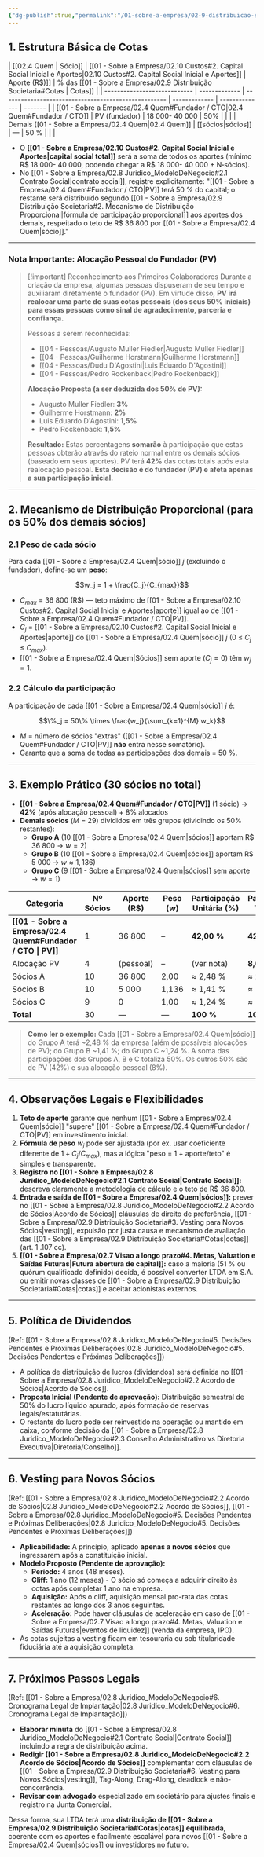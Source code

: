 ```yaml
---
{"dg-publish":true,"permalink":"/01-sobre-a-empresa/02-9-distribuicao-societaria/","tags":["equity","ownership","shares","vesting","partners","legal","MOC"]}
---
```


## 1. Estrutura Básica de Cotas

| [[02.4 Quem                  \| Sócio]]       | [[01 - Sobre a Empresa/02.10 Custos#2. Capital Social Inicial e Aportes\|02.10 Custos#2. Capital Social Inicial e Aportes]] | Aporte (R$)]] | % das [[01 - Sobre a Empresa/02.9 Distribuição Societaria#Cotas \| Cotas]] |
| ---------------------------- | ------------- | ---------------------------------------------------- | ------------- | -------------- | ------- |
| [[01 - Sobre a Empresa/02.4 Quem#Fundador / CTO\|02.4 Quem#Fundador / CTO]] | PV (fundador) | 18 000- 40 000                                       | 50%           |                |         |
| Demais [[01 - Sobre a Empresa/02.4 Quem\|02.4 Quem]]         | [[sócios\|sócios]]    | —                                                    | 50 %          |                |         |

*   O **[[01 - Sobre a Empresa/02.10 Custos#2. Capital Social Inicial e Aportes\|capital social total]]** será a soma de todos os aportes (mínimo R$ 18 000- 40 000, podendo chegar a R$ 18 000- 40 000 + N‑sócios).
*   No [[01 - Sobre a Empresa/02.8 Juridico_ModeloDeNegocio#2.1 Contrato Social\|contrato social]], registre explicitamente: "[[01 - Sobre a Empresa/02.4 Quem#Fundador / CTO\|PV]] terá 50 % do capital; o restante será distribuído segundo [[01 - Sobre a Empresa/02.9 Distribuição Societaria#2. Mecanismo de Distribuição Proporcional\|fórmula de participação proporcional]] aos aportes dos demais, respeitado o teto de R$ 36 800 por [[01 - Sobre a Empresa/02.4 Quem\|sócio]]."

---

### Nota Importante: Alocação Pessoal do Fundador (PV)

> [!important] Reconhecimento aos Primeiros Colaboradores
> Durante a criação da empresa, algumas pessoas dispuseram de seu tempo e auxiliaram diretamente o fundador (PV). Em virtude disso, **PV irá realocar uma parte de suas cotas pessoais (dos seus 50% iniciais) para essas pessoas como sinal de agradecimento, parceria e confiança.**
>
> Pessoas a serem reconhecidas:
> *   [[04 - Pessoas/Augusto Muller Fiedler\|Augusto Muller Fiedler]]
> *   [[04 - Pessoas/Guilherme Horstmann\|Guilherme Horstmann]]
> *   [[04 - Pessoas/Dudu D'Agostini\|Luis Eduardo D'Agostini]]
> *   [[04 - Pessoas/Pedro Rockenback\|Pedro Rockenback]]
>
> **Alocação Proposta (a ser deduzida dos 50% de PV):**
> *   Augusto Muller Fiedler: **3%**
> *   Guilherme Horstmann: **2%**
> *   Luis Eduardo D'Agostini: **1,5%**
> *   Pedro Rockenback: **1,5%**
>
> **Resultado:** Estas percentagens **somarão** à participação que estas pessoas obterão através do rateio normal entre os demais sócios (baseado em seus aportes). PV terá **42%** das cotas totais após esta realocação pessoal.
> **Esta decisão é do fundador (PV) e afeta apenas a sua participação inicial.**

---

## 2. Mecanismo de Distribuição Proporcional (para os 50% dos demais sócios)

### 2.1 Peso de cada sócio

Para cada [[01 - Sobre a Empresa/02.4 Quem\|sócio]] _j_ (excluindo o fundador), define‑se um **peso**:

$$w_j = 1 + \frac{C_j}{C_{max}}$$

*   $C_{max}$ = 36 800 (R$) — teto máximo de [[01 - Sobre a Empresa/02.10 Custos#2. Capital Social Inicial e Aportes\|aporte]] igual ao de [[01 - Sobre a Empresa/02.4 Quem#Fundador / CTO\|PV]].
*   $C_j$ = [[01 - Sobre a Empresa/02.10 Custos#2. Capital Social Inicial e Aportes\|aporte]] do [[01 - Sobre a Empresa/02.4 Quem\|sócio]] _j_ (0 ≤ $C_j$ ≤ $C_{max}$).
*   [[01 - Sobre a Empresa/02.4 Quem\|Sócios]] sem aporte ($C_j = 0$) têm $w_j = 1$.

### 2.2 Cálculo da participação

A participação de cada [[01 - Sobre a Empresa/02.4 Quem\|sócio]] _j_ é:

$$\%_j = 50\% \times \frac{w_j}{\sum_{k=1}^{M} w_k}$$

*   _M_ = número de sócios "extras" ([[01 - Sobre a Empresa/02.4 Quem#Fundador / CTO\|PV]] **não** entra nesse somatório).
*   Garante que a soma de todas as participações dos demais = 50 %.

---

## 3. Exemplo Prático (30 sócios no total)

*   **[[01 - Sobre a Empresa/02.4 Quem#Fundador / CTO\|PV]]** (1 sócio) → **42%** (após alocação pessoal) + 8% alocados
*   **Demais sócios** (_M_ = 29) divididos em três grupos (dividindo os 50% restantes):
    *   **Grupo A** (10 [[01 - Sobre a Empresa/02.4 Quem\|sócios]] aportam R$ 36 800 → $w = 2$)
    *   **Grupo B** (10 [[01 - Sobre a Empresa/02.4 Quem\|sócios]] aportam R$ 5 000 → $w ≈ 1,136$)
    *   **Grupo C** (9 [[01 - Sobre a Empresa/02.4 Quem\|sócios]] sem aporte → $w = 1$)

| Categoria                    | Nº Sócios | Aporte (R$) | Peso ($w$) | Participação Unitária (%) | Participação Total (%) |             |
| ---------------------------- | --------- | ----------- | ---------- | ------------------------- | ---------------------- | ----------- |
| **[[01 - Sobre a Empresa/02.4 Quem#Fundador / CTO \| PV]]**    | 1           | 36 800     | –                         | **42,00 %**            | **42,00 %** |
| Alocação PV                  | 4         | (pessoal)   | –          | (ver nota)                | **8,00 %**             |             |
| Sócios A                     | 10        | 36 800      | 2,00       | ≈ 2,48 %                  | ≈ 24,8 %               |             |
| Sócios B                     | 10        | 5 000       | 1,136      | ≈ 1,41 %                  | ≈ 14,1 %               |             |
| Sócios C                     | 9         | 0           | 1,00       | ≈ 1,24 %                  | ≈ 11,1 %               |             |
| **Total**                    | 30        | —           | —          | **100 %**                 | **100 %**              |             |

> **Como ler o exemplo:** Cada [[01 - Sobre a Empresa/02.4 Quem\|sócio]] do Grupo A terá ~2,48 % da empresa (além de possíveis alocações de PV); do Grupo B ~1,41 %; do Grupo C ~1,24 %. A soma das participações dos Grupos A, B e C totaliza 50%. Os outros 50% são de PV (42%) e sua alocação pessoal (8%).

---

## 4. Observações Legais e Flexibilidades

1.  **Teto de aporte** garante que nenhum [[01 - Sobre a Empresa/02.4 Quem\|sócio]] "supere" [[01 - Sobre a Empresa/02.4 Quem#Fundador / CTO\|PV]] em investimento inicial.
2.  **Fórmula de peso** $w_j$ pode ser ajustada (por ex. usar coeficiente diferente de $1+ C_j/C_{max}$), mas a lógica "peso = 1 + aporte/teto" é simples e transparente.
3.  **Registro no [[01 - Sobre a Empresa/02.8 Juridico_ModeloDeNegocio#2.1 Contrato Social\|Contrato Social]]:** descreva claramente a metodologia de cálculo e o teto de R$ 36 800.
4.  **Entrada e saída de [[01 - Sobre a Empresa/02.4 Quem\|sócios]]:** prever no [[01 - Sobre a Empresa/02.8 Juridico_ModeloDeNegocio#2.2 Acordo de Sócios\|Acordo de Sócios]] cláusulas de direito de preferência, [[01 - Sobre a Empresa/02.9 Distribuição Societaria#3. Vesting para Novos Sócios\|vesting]], expulsão por justa causa e mecanismo de avaliação das [[01 - Sobre a Empresa/02.9 Distribuição Societaria#Cotas\|cotas]] (art. 1 .107 cc).
5.  **[[01 - Sobre a Empresa/02.7 Visao a longo prazo#4. Metas, Valuation e Saídas Futuras\|Futura abertura de capital]]:** caso a maioria (51 % ou quórum qualificado definido) decida, é possível converter LTDA em S.A. ou emitir novas classes de [[01 - Sobre a Empresa/02.9 Distribuição Societaria#Cotas\|cotas]] e aceitar acionistas externos.

---

## 5. Política de Dividendos

(Ref: [[01 - Sobre a Empresa/02.8 Juridico_ModeloDeNegocio#5. Decisões Pendentes e Próximas Deliberações\|02.8 Juridico_ModeloDeNegocio#5. Decisões Pendentes e Próximas Deliberações]])
*   A política de distribuição de lucros (dividendos) será definida no [[01 - Sobre a Empresa/02.8 Juridico_ModeloDeNegocio#2.2 Acordo de Sócios\|Acordo de Sócios]].
*   **Proposta Inicial (Pendente de aprovação):** Distribuição semestral de 50% do lucro líquido apurado, após formação de reservas legais/estatutárias.
*   O restante do lucro pode ser reinvestido na operação ou mantido em caixa, conforme decisão da [[01 - Sobre a Empresa/02.8 Juridico_ModeloDeNegocio#2.3 Conselho Administrativo vs Diretoria Executiva\|Diretoria/Conselho]].

---

## 6. Vesting para Novos Sócios

(Ref: [[01 - Sobre a Empresa/02.8 Juridico_ModeloDeNegocio#2.2 Acordo de Sócios\|02.8 Juridico_ModeloDeNegocio#2.2 Acordo de Sócios]], [[01 - Sobre a Empresa/02.8 Juridico_ModeloDeNegocio#5. Decisões Pendentes e Próximas Deliberações\|02.8 Juridico_ModeloDeNegocio#5. Decisões Pendentes e Próximas Deliberações]])
*   **Aplicabilidade:** A princípio, aplicado **apenas a novos sócios** que ingressarem após a constituição inicial.
*   **Modelo Proposto (Pendente de aprovação):**
    *   **Período:** 4 anos (48 meses).
    *   **Cliff:** 1 ano (12 meses) - O sócio só começa a adquirir direito às cotas após completar 1 ano na empresa.
    *   **Aquisição:** Após o cliff, aquisição mensal pro-rata das cotas restantes ao longo dos 3 anos seguintes.
    *   **Aceleração:** Pode haver cláusulas de aceleração em caso de [[01 - Sobre a Empresa/02.7 Visao a longo prazo#4. Metas, Valuation e Saídas Futuras\|eventos de liquidez]] (venda da empresa, IPO).
*   As cotas sujeitas a vesting ficam em tesouraria ou sob titularidade fiduciária até a aquisição completa.

---

## 7. Próximos Passos Legais

(Ref: [[01 - Sobre a Empresa/02.8 Juridico_ModeloDeNegocio#6. Cronograma Legal de Implantação\|02.8 Juridico_ModeloDeNegocio#6. Cronograma Legal de Implantação]])
*   **Elaborar minuta** do [[01 - Sobre a Empresa/02.8 Juridico_ModeloDeNegocio#2.1 Contrato Social\|Contrato Social]] incluindo a regra de distribuição acima.
*   **Redigir [[01 - Sobre a Empresa/02.8 Juridico_ModeloDeNegocio#2.2 Acordo de Sócios\|Acordo de Sócios]]** complementar com cláusulas de [[01 - Sobre a Empresa/02.9 Distribuição Societaria#6. Vesting para Novos Sócios\|vesting]], Tag-Along, Drag-Along, deadlock e não-concorrência.
*   **Revisar com advogado** especializado em societário para ajustes finais e registro na Junta Comercial.

Dessa forma, sua LTDA terá uma **distribuição de [[01 - Sobre a Empresa/02.9 Distribuição Societaria#Cotas\|cotas]] equilibrada**, coerente com os aportes e facilmente escalável para novos [[01 - Sobre a Empresa/02.4 Quem\|sócios]] ou investidores no futuro.